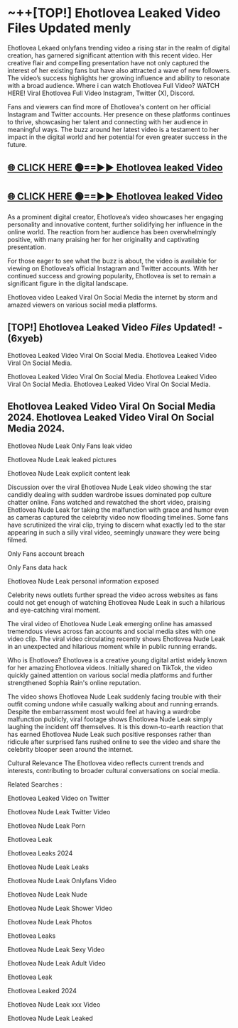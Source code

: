 # ~++[TOP!] Ehotlovea Leaked Video Files Updated menly

 Ehotlovea Lekaed onlyfans trending video a rising star in the realm of digital creation, has garnered significant attention with this recent video. Her creative flair and compelling presentation have not only captured the interest of her existing fans but have also attracted a wave of new followers. The video’s success highlights her growing influence and ability to resonate with a broad audience.
Where i can watch  Ehotlovea Full Video? WATCH HERE! Viral  Ehotlovea Full Video Instagram, Twitter (X), Discord.


Fans and viewers can find more of  Ehotlovea's content on her official Instagram and Twitter accounts. Her presence on these platforms continues to thrive, showcasing her talent and connecting with her audience in meaningful ways. The buzz around her latest video is a testament to her impact in the digital world and her potential for even greater success in the future.


## [🌐 CLICK HERE 🟢==►►  Ehotlovea leaked Video ](https://onlyclips.site?title=Ehotlovea&ref=git)

## [🌐 CLICK HERE 🟢==►►  Ehotlovea leaked Video ](https://onlyclips.site?title=Ehotlovea&ref=git)


As a prominent digital creator,  Ehotlovea’s video showcases her engaging personality and innovative content, further solidifying her influence in the online world. The reaction from her audience has been overwhelmingly positive, with many praising her for her originality and captivating presentation.

For those eager to see what the buzz is about, the video is available for viewing on  Ehotlovea’s official Instagram and Twitter accounts. With her continued success and growing popularity,  Ehotlovea is set to remain a significant figure in the digital landscape.


  Ehotlovea video Leaked Viral On Social Media the internet by storm and amazed viewers on various social media platforms.


## [TOP!]  Ehotlovea Leaked Video *Files* Updated! - (6xyeb) 

 Ehotlovea Leaked Video Viral On Social Media. Ehotlovea Leaked Video Viral On Social Media.

 Ehotlovea Leaked Video Viral On Social Media. Ehotlovea Leaked Video Viral On Social Media. Ehotlovea Leaked Video Viral On Social Media.


##  Ehotlovea Leaked Video Viral On Social Media 2024. Ehotlovea Leaked Video Viral On Social Media 2024.
 Ehotlovea Nude Leak Only Fans leak video

 Ehotlovea Nude Leak leaked pictures

 Ehotlovea Nude Leak explicit content leak

Discussion over the viral  Ehotlovea Nude Leak video showing the star candidly dealing with sudden wardrobe issues dominated pop culture chatter online. Fans watched and rewatched the short video, praising  Ehotlovea Nude Leak for taking the malfunction with grace and humor even as cameras captured the celebrity video now flooding timelines. Some fans have scrutinized the viral clip, trying to discern what exactly led to the star appearing in such a silly viral video, seemingly unaware they were being filmed.


Only Fans account breach

Only Fans data hack

 Ehotlovea Nude Leak personal information exposed

Celebrity news outlets further spread the video across websites as fans could not get enough of watching  Ehotlovea Nude Leak in such a hilarious and eye-catching viral moment.


The viral video of  Ehotlovea Nude Leak emerging online has amassed tremendous views across fan accounts and social media sites with one video clip. The viral video circulating recently shows  Ehotlovea Nude Leak in an unexpected and hilarious moment while in public running errands.


Who is  Ehotlovea?  Ehotlovea is a creative young digital artist widely known for her amazing  Ehotlovea videos. Initially shared on TikTok, the video quickly gained attention on various social media platforms and further strengthened Sophia Rain's online reputation.

The video shows  Ehotlovea Nude Leak suddenly facing trouble with their outfit coming undone while casually walking about and running errands. Despite the embarrassment most would feel at having a wardrobe malfunction publicly, viral footage shows  Ehotlovea Nude Leak simply laughing the incident off themselves. It is this down-to-earth reaction that has earned  Ehotlovea Nude Leak such positive responses rather than ridicule after surprised fans rushed online to see the video and share the celebrity blooper seen around the internet.

Cultural Relevance The  Ehotlovea video reflects current trends and interests, contributing to broader cultural conversations on social media.

Related Searches :

 Ehotlovea Leaked Video on Twitter

 Ehotlovea Nude Leak Twitter Video

 Ehotlovea Nude Leak Porn

 Ehotlovea Leak 

 Ehotlovea Leaks 2024

 Ehotlovea Nude Leak Leaks

 Ehotlovea Nude Leak Onlyfans Video

 Ehotlovea Nude Leak Nude

 Ehotlovea Nude Leak Shower Video

 Ehotlovea Nude Leak Photos

 Ehotlovea Leaks

 Ehotlovea Nude Leak Sexy Video

 Ehotlovea Nude Leak Adult Video

 Ehotlovea Leak

 Ehotlovea Leaked 2024

 Ehotlovea Nude Leak xxx Video

 Ehotlovea Nude Leak Leaked